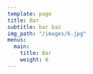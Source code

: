 ```yaml
---
template: page
title: Bar
subtitle: bar baz
img_path: "/images/6.jpg"
menus:
  main:
    title: Bar
    weight: 6
---
```

